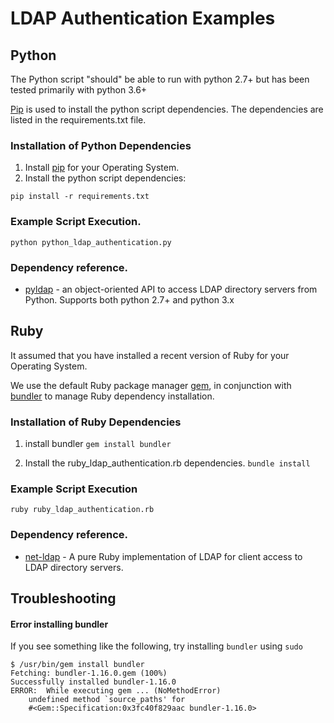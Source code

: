 # LDAP Authentication Examples

## Python

The Python script "should" be able to run with python 2.7+ but has been tested primarily with
python 3.6+

[Pip](https://pypi.python.org/pypi/pip/) is used to install the python script dependencies.  The dependencies
are listed in the requirements.txt file.

### Installation of Python Dependencies

1. Install [pip](https://pypi.python.org/pypi/pip/) for your Operating System.
2. Install the python script dependencies:

`pip install -r requirements.txt`

### Example Script Execution.

`python python_ldap_authentication.py`

### Dependency reference.

* [pyldap](https://github.com/pyldap/pyldap/) - an object-oriented API to access LDAP directory servers
from Python.  Supports both python 2.7+ and python 3.x

## Ruby

It assumed that you have installed a recent version of Ruby for your
Operating System.

We use the default Ruby package manager
 [gem](https://en.wikipedia.org/wiki/RubyGems),
 in conjunction with [bundler](http://bundler.io/) to manage Ruby dependency
installation.

### Installation of Ruby Dependencies

1. install bundler
   `gem install bundler`

2. Install the ruby_ldap_authentication.rb dependencies.
   `bundle install`

### Example Script Execution

`ruby ruby_ldap_authentication.rb`

### Dependency reference.

* [net-ldap](https://github.com/ruby-ldap/ruby-net-ldap/) - A pure Ruby implementation of LDAP for client
access to LDAP directory servers.

## Troubleshooting

#### Error installing bundler

If you see something like the following, try installing `bundler` using `sudo`

```
$ /usr/bin/gem install bundler
Fetching: bundler-1.16.0.gem (100%)
Successfully installed bundler-1.16.0
ERROR:  While executing gem ... (NoMethodError)
    undefined method `source_paths' for
    #<Gem::Specification:0x3fc40f829aac bundler-1.16.0>
```
